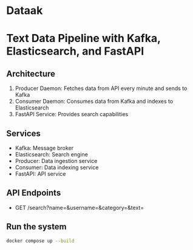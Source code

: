 # Dataak
# Text Data Pipeline with Kafka, Elasticsearch, and FastAPI

## Architecture
1. Producer Daemon: Fetches data from API every minute and sends to Kafka
2. Consumer Daemon: Consumes data from Kafka and indexes to Elasticsearch
3. FastAPI Service: Provides search capabilities

## Services
- Kafka: Message broker
- Elasticsearch: Search engine
- Producer: Data ingestion service
- Consumer: Data indexing service
- FastAPI: API service

## API Endpoints
- GET /search?name=&username=&category=&text=

## Run the system
```bash
docker compose up --build
